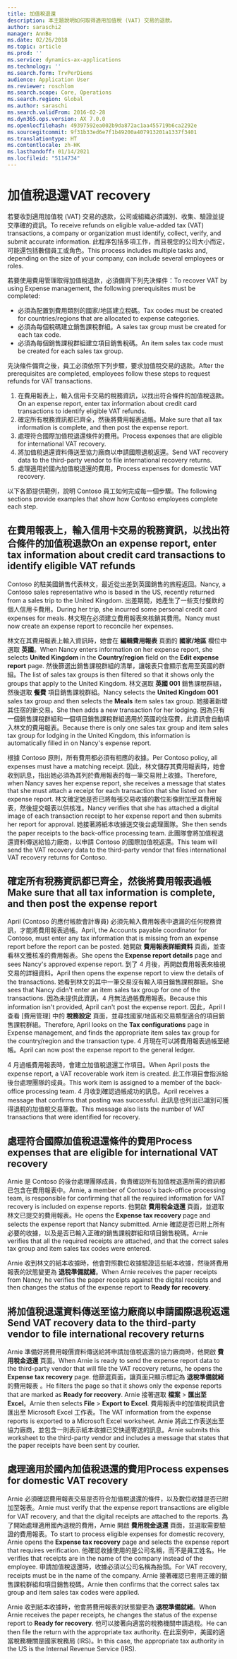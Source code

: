 ```yaml
---
title: 加值稅退還
description: 本主題說明如何取得適用加值稅 (VAT) 交易的退款。
author: saraschi2
manager: AnnBe
ms.date: 02/26/2018
ms.topic: article
ms.prod: ''
ms.service: dynamics-ax-applications
ms.technology: ''
ms.search.form: TrvPerDiems
audience: Application User
ms.reviewer: roschlom
ms.search.scope: Core, Operations
ms.search.region: Global
ms.author: saraschi
ms.search.validFrom: 2016-02-28
ms.dyn365.ops.version: AX 7.0.0
ms.openlocfilehash: 49397592ea002b9da872ac1aa455719b6ca2292e
ms.sourcegitcommit: 9f31b33ed6e7f1b49200a407913201a1337f3401
ms.translationtype: HT
ms.contentlocale: zh-HK
ms.lasthandoff: 01/14/2021
ms.locfileid: "5114734"
---
```

# <a name="vat-recovery"></a><span data-ttu-id="deec2-103">加值稅退還</span><span class="sxs-lookup"><span data-stu-id="deec2-103">VAT recovery</span></span> 

<span data-ttu-id="deec2-104">若要收到適用加值稅 (VAT) 交易的退款，公司或組織必須識別、收集、驗證並提交準確的資訊。</span><span class="sxs-lookup"><span data-stu-id="deec2-104">To receive refunds on eligible value-added tax (VAT) transactions, a company or organization must identify, collect, verify, and submit accurate information.</span></span> <span data-ttu-id="deec2-105">此程序包括多項工作，而且視您的公司大小而定，可能還包括數個員工或角色。</span><span class="sxs-lookup"><span data-stu-id="deec2-105">This process includes multiple tasks and, depending on the size of your company, can include several employees or roles.</span></span>

<span data-ttu-id="deec2-106">若要使用費用管理取得加值稅退款，必須備齊下列先決條件：</span><span class="sxs-lookup"><span data-stu-id="deec2-106">To recover VAT by using Expense management, the following prerequisites must be completed:</span></span>

- <span data-ttu-id="deec2-107">必須為配置到費用類別的國家/地區建立稅碼。</span><span class="sxs-lookup"><span data-stu-id="deec2-107">Tax codes must be created for countries/regions that are allocated to expense categories.</span></span>
- <span data-ttu-id="deec2-108">必須為每個稅碼建立銷售課稅群組。</span><span class="sxs-lookup"><span data-stu-id="deec2-108">A sales tax group must be created for each tax code.</span></span>
- <span data-ttu-id="deec2-109">必須為每個銷售課稅群組建立項目銷售稅碼。</span><span class="sxs-lookup"><span data-stu-id="deec2-109">An item sales tax code must be created for each sales tax group.</span></span>

<span data-ttu-id="deec2-110">先決條件備齊之後，員工必須依照下列步驟，要求加值稅交易的退款。</span><span class="sxs-lookup"><span data-stu-id="deec2-110">After the prerequisites are completed, employees follow these steps to request refunds for VAT transactions.</span></span>

1. <span data-ttu-id="deec2-111">在費用報表上，輸入信用卡交易的稅務資訊，以找出符合條件的加值稅退款。</span><span class="sxs-lookup"><span data-stu-id="deec2-111">On an expense report, enter tax information about credit card transactions to identify eligible VAT refunds.</span></span>
2. <span data-ttu-id="deec2-112">確定所有稅務資訊都已齊全，然後將費用報表過帳。</span><span class="sxs-lookup"><span data-stu-id="deec2-112">Make sure that all tax information is complete, and then post the expense report.</span></span>
3. <span data-ttu-id="deec2-113">處理符合國際加值稅退還條件的費用。</span><span class="sxs-lookup"><span data-stu-id="deec2-113">Process expenses that are eligible for international VAT recovery.</span></span>
4. <span data-ttu-id="deec2-114">將加值稅退還資料傳送至協力廠商以申請國際退稅返還。</span><span class="sxs-lookup"><span data-stu-id="deec2-114">Send VAT recovery data to the third-party vendor to file international recovery returns.</span></span>
5. <span data-ttu-id="deec2-115">處理適用於國內加值稅退還的費用。</span><span class="sxs-lookup"><span data-stu-id="deec2-115">Process expenses for domestic VAT recovery.</span></span>

<span data-ttu-id="deec2-116">以下各節提供範例，說明 Contoso 員工如何完成每一個步驟。</span><span class="sxs-lookup"><span data-stu-id="deec2-116">The following sections provide examples that show how Contoso employees complete each step.</span></span>

## <a name="on-an-expense-report-enter-tax-information-about-credit-card-transactions-to-identify-eligible-vat-refunds"></a><span data-ttu-id="deec2-117">在費用報表上，輸入信用卡交易的稅務資訊，以找出符合條件的加值稅退款</span><span class="sxs-lookup"><span data-stu-id="deec2-117">On an expense report, enter tax information about credit card transactions to identify eligible VAT refunds</span></span>

<span data-ttu-id="deec2-118">Contoso 的駐美國銷售代表林文，最近從出差到英國銷售的旅程返回。</span><span class="sxs-lookup"><span data-stu-id="deec2-118">Nancy, a Contoso sales representative who is based in the US, recently returned from a sales trip to the United Kingdom.</span></span> <span data-ttu-id="deec2-119">出差期間，她產生了一些支付餐飲的個人信用卡費用。</span><span class="sxs-lookup"><span data-stu-id="deec2-119">During her trip, she incurred some personal credit card expenses for meals.</span></span> <span data-ttu-id="deec2-120">林文現在必須建立費用報表來核銷其費用。</span><span class="sxs-lookup"><span data-stu-id="deec2-120">Nancy must now create an expense report to reconcile her expenses.</span></span>

<span data-ttu-id="deec2-121">林文在其費用報表上輸入資訊時，她會在 **編輯費用報表** 頁面的 **國家/地區** 欄位中選取 **英國**。</span><span class="sxs-lookup"><span data-stu-id="deec2-121">When Nancy enters information on her expense report, she selects **United Kingdom** in the **Country/region** field on the **Edit expense report** page.</span></span> <span data-ttu-id="deec2-122">然後篩選出銷售課稅群組的清單，讓報表只會顯示套用至英國的群組。</span><span class="sxs-lookup"><span data-stu-id="deec2-122">The list of sales tax groups is then filtered so that it shows only the groups that apply to the United Kingdom.</span></span> <span data-ttu-id="deec2-123">林文選取 **英國 001** 銷售課稅群組，然後選取 **餐費** 項目銷售課稅群組。</span><span class="sxs-lookup"><span data-stu-id="deec2-123">Nancy selects the **United Kingdom 001** sales tax group and then selects the **Meals** item sales tax group.</span></span> <span data-ttu-id="deec2-124">她接著新增其住宿的新交易。</span><span class="sxs-lookup"><span data-stu-id="deec2-124">She then adds a new transaction for her lodging.</span></span> <span data-ttu-id="deec2-125">因為只有一個銷售課稅群組和一個項目銷售課稅群組適用於英國的住宿費，此資訊會自動填入林文的費用報表。</span><span class="sxs-lookup"><span data-stu-id="deec2-125">Because there is only one sales tax group and item sales tax group for lodging in the United Kingdom, this information is automatically filled in on Nancy's expense report.</span></span>

<span data-ttu-id="deec2-126">根據 Contoso 原則，所有費用都必須有相應的收據。</span><span class="sxs-lookup"><span data-stu-id="deec2-126">Per Contoso policy, all expenses must have a matching receipt.</span></span> <span data-ttu-id="deec2-127">因此，林文儲存其費用報表時，她會收到訊息，指出她必須為其列於費用報表的每一筆交易附上收據。</span><span class="sxs-lookup"><span data-stu-id="deec2-127">Therefore, when Nancy saves her expense report, she receives a message that states that she must attach a receipt for each transaction that she listed on her expense report.</span></span> <span data-ttu-id="deec2-128">林文確定她是否已將每張交易收據的數位影像附加至其費用報表，然後提交報表以供核准。</span><span class="sxs-lookup"><span data-stu-id="deec2-128">Nancy verifies that she has attached a digital image of each transaction receipt to her expense report and then submits her report for approval.</span></span> <span data-ttu-id="deec2-129">她接著將紙本收據送交後台處理團隊。</span><span class="sxs-lookup"><span data-stu-id="deec2-129">She then sends the paper receipts to the back-office processing team.</span></span> <span data-ttu-id="deec2-130">此團隊會將加值稅退還資料傳送給協力廠商，以申請 Contoso 的國際加值稅返還。</span><span class="sxs-lookup"><span data-stu-id="deec2-130">This team will send the VAT recovery data to the third-party vendor that files international VAT recovery returns for Contoso.</span></span>

## <a name="make-sure-that-all-tax-information-is-complete-and-then-post-the-expense-report"></a><span data-ttu-id="deec2-131">確定所有稅務資訊都已齊全，然後將費用報表過帳</span><span class="sxs-lookup"><span data-stu-id="deec2-131">Make sure that all tax information is complete, and then post the expense report</span></span>

<span data-ttu-id="deec2-132">April (Contoso 的應付帳款會計專員) 必須先輸入費用報表中遺漏的任何稅務資訊，才能將費用報表過帳。</span><span class="sxs-lookup"><span data-stu-id="deec2-132">April, the Accounts payable coordinator for Contoso, must enter any tax information that is missing from an expense report before the report can be posted.</span></span> <span data-ttu-id="deec2-133">她開啟 **費用報表詳細資料** 頁面，並查看林文獲核准的費用報表。</span><span class="sxs-lookup"><span data-stu-id="deec2-133">She opens the **Expense report details** page and sees Nancy's approved expense report.</span></span> <span data-ttu-id="deec2-134">到了 4 月後，再開啟費用報表來檢視交易的詳細資料。</span><span class="sxs-lookup"><span data-stu-id="deec2-134">April then opens the expense report to view the details of the transactions.</span></span> <span data-ttu-id="deec2-135">她看到林文的其中一筆交易沒有輸入項目銷售課稅群組。</span><span class="sxs-lookup"><span data-stu-id="deec2-135">She sees that Nancy didn't enter an item sales tax group for one of the transactions.</span></span> <span data-ttu-id="deec2-136">因為未提供此資訊，4 月無法過帳費用報表。</span><span class="sxs-lookup"><span data-stu-id="deec2-136">Because this information isn't provided, April can't post the expense report.</span></span> <span data-ttu-id="deec2-137">因此，April l查看 [費用管理] 中的 **稅務設定** 頁面，並尋找國家/地區和交易類型適合的項目銷售課稅群組。</span><span class="sxs-lookup"><span data-stu-id="deec2-137">Therefore, April looks on the **Tax configurations** page in Expense management, and finds the appropriate item sales tax group for the country/region and the transaction type.</span></span> <span data-ttu-id="deec2-138">4 月現在可以將費用報表過帳至總帳。</span><span class="sxs-lookup"><span data-stu-id="deec2-138">April can now post the expense report to the general ledger.</span></span>

<span data-ttu-id="deec2-139">4 月過帳費用報表時，會建立加值稅退還工作項目。</span><span class="sxs-lookup"><span data-stu-id="deec2-139">When April posts the expense report, a VAT recoverable work item is created.</span></span> <span data-ttu-id="deec2-140">此工作項目會指派給後台處理團隊的成員。</span><span class="sxs-lookup"><span data-stu-id="deec2-140">This work item is assigned to a member of the back-office processing team.</span></span> <span data-ttu-id="deec2-141">4 月收到確認過帳成功的訊息。</span><span class="sxs-lookup"><span data-stu-id="deec2-141">April receives a message that confirms that posting was successful.</span></span> <span data-ttu-id="deec2-142">此訊息也列出已識別可獲得退稅的加值稅交易筆數。</span><span class="sxs-lookup"><span data-stu-id="deec2-142">This message also lists the number of VAT transactions that were identified for recovery.</span></span>

## <a name="process-expenses-that-are-eligible-for-international-vat-recovery"></a><span data-ttu-id="deec2-143">處理符合國際加值稅退還條件的費用</span><span class="sxs-lookup"><span data-stu-id="deec2-143">Process expenses that are eligible for international VAT recovery</span></span>

<span data-ttu-id="deec2-144">Arnie 是 Contoso 的後台處理團隊成員，負責確認所有加值稅退還所需的資訊都已包含在費用報表中。</span><span class="sxs-lookup"><span data-stu-id="deec2-144">Arnie, a member of Contoso's back-office processing team, is responsible for confirming that all the required information for VAT recovery is included on expense reports.</span></span> <span data-ttu-id="deec2-145">他開啟 **費用稅金退還** 頁面，並選取林文已提交的費用報表。</span><span class="sxs-lookup"><span data-stu-id="deec2-145">He opens the **Expense tax recovery** page and selects the expense report that Nancy submitted.</span></span> <span data-ttu-id="deec2-146">Arnie 確認是否已附上所有必要的收據，以及是否已輸入正確的銷售課稅群組和項目銷售稅碼。</span><span class="sxs-lookup"><span data-stu-id="deec2-146">Arnie verifies that all the required receipts are attached, and that the correct sales tax group and item sales tax codes were entered.</span></span>

<span data-ttu-id="deec2-147">Arnie 收到林文的紙本收據時，他會對照數位收據驗證這些紙本收據，然後將費用報表的狀態變更為 **退稅準備就緒**。</span><span class="sxs-lookup"><span data-stu-id="deec2-147">When Arnie receives the paper receipts from Nancy, he verifies the paper receipts against the digital receipts and then changes the status of the expense report to **Ready for recovery**.</span></span>

## <a name="send-vat-recovery-data-to-the-third-party-vendor-to-file-international-recovery-returns"></a><span data-ttu-id="deec2-148">將加值稅退還資料傳送至協力廠商以申請國際退稅返還</span><span class="sxs-lookup"><span data-stu-id="deec2-148">Send VAT recovery data to the third-party vendor to file international recovery returns</span></span>

<span data-ttu-id="deec2-149">Arnie 準備好將費用報價資料傳送給將申請加值稅返還的協力廠商時，他開啟 **費用稅金退還** 頁面。</span><span class="sxs-lookup"><span data-stu-id="deec2-149">When Arnie is ready to send the expense report data to the third-party vendor that will file the VAT recovery returns, he opens the **Expense tax recovery** page.</span></span> <span data-ttu-id="deec2-150">他篩選頁面，讓頁面只顯示標記為 **退稅準備就緒** 的費用報表 。</span><span class="sxs-lookup"><span data-stu-id="deec2-150">He filters the page so that it shows only the expense reports that are marked as **Ready for recovery**.</span></span> <span data-ttu-id="deec2-151">Arnie 接著選取 **檔案** &gt; **匯出至 Excel**。</span><span class="sxs-lookup"><span data-stu-id="deec2-151">Arnie then selects **File** &gt; **Export to Excel**.</span></span> <span data-ttu-id="deec2-152">費用報表中的加值稅資訊會匯出至 Microsoft Excel 工作表。</span><span class="sxs-lookup"><span data-stu-id="deec2-152">The VAT information from the expense reports is exported to a Microsoft Excel worksheet.</span></span> <span data-ttu-id="deec2-153">Arnie 將此工作表送出至協力廠商，並包含一則表示紙本收據已交快遞寄送的訊息。</span><span class="sxs-lookup"><span data-stu-id="deec2-153">Arnie submits this worksheet to the third-party vendor and includes a message that states that the paper receipts have been sent by courier.</span></span>

## <a name="process-expenses-for-domestic-vat-recovery"></a><span data-ttu-id="deec2-154">處理適用於國內加值稅退還的費用</span><span class="sxs-lookup"><span data-stu-id="deec2-154">Process expenses for domestic VAT recovery</span></span>

<span data-ttu-id="deec2-155">Arnie 必須確認費用報表交易是否符合加值稅退還的條件，以及數位收據是否已附加至報表。</span><span class="sxs-lookup"><span data-stu-id="deec2-155">Arnie must verify that the expense report transactions are eligible for VAT recovery, and that the digital receipts are attached to the reports.</span></span> <span data-ttu-id="deec2-156">為了開始處理適用國內退稅的費用，Arnie 開啟 **費用稅金退還** 頁面，並選取需要驗證的費用報表。</span><span class="sxs-lookup"><span data-stu-id="deec2-156">To start to process eligible expenses for domestic recovery, Arnie opens the **Expense tax recovery** page and selects the expense report that requires verification.</span></span> <span data-ttu-id="deec2-157">他確認收據使用的是公司名稱，而不是員工姓名。</span><span class="sxs-lookup"><span data-stu-id="deec2-157">He verifies that receipts are in the name of the company instead of the employee.</span></span> <span data-ttu-id="deec2-158">申請加值稅退還時，收據必須以公司名稱為抬頭。</span><span class="sxs-lookup"><span data-stu-id="deec2-158">For VAT recovery, receipts must be in the name of the company.</span></span> <span data-ttu-id="deec2-159">Arnie 接著確認已套用正確的銷售課稅群組和項目銷售稅碼。</span><span class="sxs-lookup"><span data-stu-id="deec2-159">Arnie then confirms that the correct sales tax group and item sales tax codes were applied.</span></span>

<span data-ttu-id="deec2-160">Arnie 收到紙本收據時，他會將費用報表的狀態變更為 **退稅準備就緒**。</span><span class="sxs-lookup"><span data-stu-id="deec2-160">When Arnie receives the paper receipts, he changes the status of the expense report to **Ready for recovery**.</span></span> <span data-ttu-id="deec2-161">他可以接著向適當的稅務機關申請退稅。</span><span class="sxs-lookup"><span data-stu-id="deec2-161">He can then file the return with the appropriate tax authority.</span></span> <span data-ttu-id="deec2-162">在此案例中，美國的適當稅務機關是國家稅務局 (IRS)。</span><span class="sxs-lookup"><span data-stu-id="deec2-162">In this case, the appropriate tax authority in the US is the Internal Revenue Service (IRS).</span></span>
